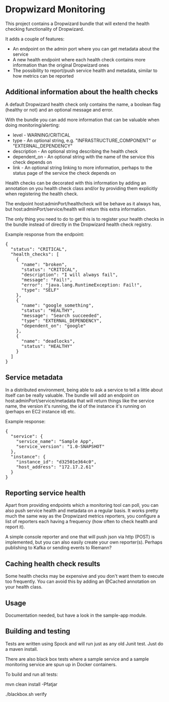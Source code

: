 Dropwizard Monitoring
=====================

This project contains a Dropwizard bundle that will extend the health checking functionality of Dropwizard.

It adds a couple of features:

* An endpoint on the admin port where you can get metadata about the service
* A new health endpoint where each health check contains more information than the original Dropwizard ones
* The possibility to report/push service health and metadata, similar to how metrics can be reported

Additional information about the health checks
--------------------------------------------------

A default Dropwizard health check only contains the name, a boolean flag (healthy or not) and an optional message and error.

With the bundle you can add more information that can be valuable when doing monitoring/alerting:

* level - WARNING/CRITICAL
* type - An optional string, e.g. "INFRASTRUCTURE_COMPONENT" or "EXTERNAL_DEPENDENCY"
* description - An optional string describing the health check
* dependent_on - An optional string with the name of the service this check depends on
* link - An optional string linking to more information, perhaps to the status page of the service the check depends on

Health checks can be decorated with this information by adding an annotation on you health check class and/or by providing them
explicitly when registering the health check.

The endpoint host:adminPort/healthcheck will be behave as it always has, but host:adminPort/service/health
will return this extra information.

The only thing you need to do to get this is to register your health checks in the bundle instead of directly in the Dropwizard
health check registry.

Example response from the endpoint:

<pre>
{
  "status": "CRITICAL",
  "health_checks": [
    {
      "name": "broken",
      "status": "CRITICAL",
      "description": "I will always fail",
      "message": "Fail!",
      "error": "java.lang.RuntimeException: Fail!",
      "type": "SELF"
    },
    {
      "name": "google_something",
      "status": "HEALTHY",
      "message": "Search succeeded",
      "type": "EXTERNAL_DEPENDENCY",
      "dependent_on": "google"
    },
    {
      "name": "deadlocks",
      "status": "HEALTHY"
    }
  ]
}
</pre>

Service metadata
----------------

In a distributed environment, being able to ask a service to tell a little about itself can be really valuable. The bundle
will add an endpoint on host:adminPort/service/metadata that will return things like the service name, the version it's running,
the id of the instance it's running on (perhaps en EC2 instance id) etc.

Example response:

<pre>
{
  "service": {
    "service_name": "Sample App",
    "service_version": "1.0-SNAPSHOT"
  },
  "instance": {
    "instance_id": "d32501e364c0",
    "host_address": "172.17.2.61"
  }
}
</pre>

Reporting service health
------------------------

Apart from providing endpoints which a monitoring tool can poll, you can also push service health and metadata on a regular basis. It works
pretty much the same way as the Dropwizard metrics reporters, you configure a list of reporters each having a frequency
(how often to check health and report it).

A simple console reporter and one that will push json via http (POST) is implemented, but you can also easily create your own reporter(s). Perhaps publishing to Kafka or sending events to Riemann?

Caching health check results
----------------------------

Some health checks may be expensive and you don't want them to execute too frequently. You can avoid this by adding an @Cached annotation
on your health class.

Usage
-----

Documentation needed, but have a look in the sample-app module.

Building and testing
--------------------

Tests are written using Spock and will run just as any old Junit test. Just do a maven install.

There are also black box tests where a sample service and a sample monitoring service are spun up in Docker containers.

To build and run all tests:

mvn clean install -Pfatjar

./blackbox.sh verify
